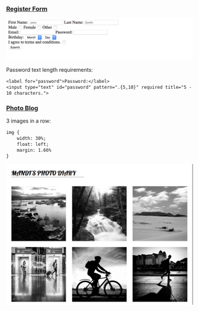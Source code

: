 ### [Register Form](https://github.com/amandazhuyilan/Web-Dev-Bootcamp/blob/master/CSS-HTML%20Basics/register-form.html)

![test](https://github.com/amandazhuyilan/Web-Dev-Bootcamp/blob/master/CSS-HTML%20Basics/register-form.png)

Password text length requirements:
```
<label for="password">Password:</label>
<input type="text" id="password" pattern=".{5,10}" required title="5 - 10 characters.">
```

### [Photo Blog](https://github.com/amandazhuyilan/Web-Dev-Bootcamp/blob/master/CSS-HTML%20Basics/photo-blog.css)
3 images in a row: 
```
img {
	width: 30%;
	float: left;
	margin: 1.66%
}
```
![test](https://github.com/amandazhuyilan/Web-Dev-Bootcamp/blob/master/CSS-HTML%20Basics/photo-blog.png)


